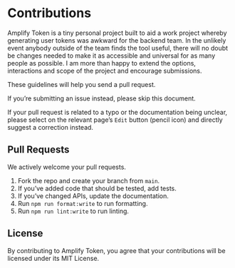 # Contributions

Amplify Token is a tiny personal project built to aid a work project whereby generating user tokens was awkward for the backend team.
In the unlikely event anybody outside of the team finds the tool useful, there will no doubt be changes needed to make it as accessible and universal for as many people as possible. I am more than happy to extend the options, interactions and scope of the project and encourage submissions.

These guidelines will help you send a pull request.

If you’re submitting an issue instead, please skip this document.

If your pull request is related to a typo or the documentation being unclear, please select on the relevant page’s `Edit` button (pencil icon) and directly suggest a correction instead.

## Pull Requests

We actively welcome your pull requests.

1.  Fork the repo and create your branch from `main`.
2.  If you’ve added code that should be tested, add tests.
3.  If you’ve changed APIs, update the documentation.
4.  Run `npm run format:write` to run formatting.
5.  Run `npm run lint:write` to run linting.

## License

By contributing to Amplify Token, you agree that your contributions will be licensed under its MIT License.
